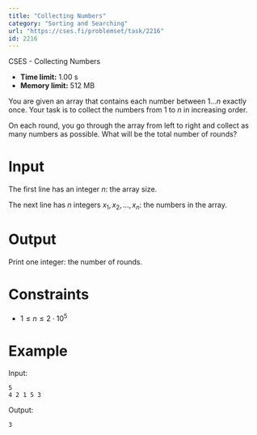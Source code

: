```yaml
---
title: "Collecting Numbers"
category: "Sorting and Searching"
url: "https://cses.fi/problemset/task/2216"
id: 2216
---
```


CSES - Collecting Numbers

  * **Time limit:** 1.00 s
  * **Memory limit:** 512 MB

You are given an array that contains each number between $1 \dots n$ exactly
once. Your task is to collect the numbers from $1$ to $n$ in increasing order.

On each round, you go through the array from left to right and collect as many
numbers as possible. What will be the total number of rounds?

# Input

The first line has an integer $n$: the array size.

The next line has $n$ integers $x_1,x_2,\dots,x_n$: the numbers in the array.

# Output

Print one integer: the number of rounds.

# Constraints

  * $1 \le n \le 2 \cdot 10^5$

# Example

Input:

    
    
    5
    4 2 1 5 3
    

Output:

    
    
    3
    

